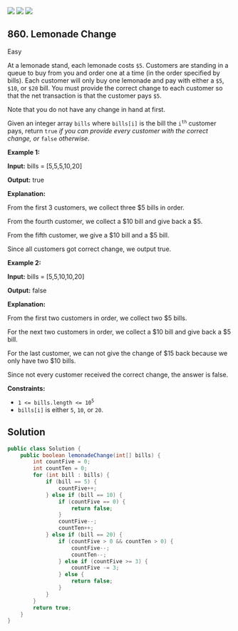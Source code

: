 [![](https://img.shields.io/github/stars/javadev/LeetCode-in-Java?label=Stars&style=flat-square)](https://github.com/javadev/LeetCode-in-Java)
[![](https://img.shields.io/github/forks/javadev/LeetCode-in-Java?label=Fork%20me%20on%20GitHub%20&style=flat-square)](https://github.com/javadev/LeetCode-in-Java/fork)
[![](https://img.shields.io/badge/-LeetCode%20in%20Kotlin-blue?style=flat-square)](https://github.com/javadev/LeetCode-in-Kotlin)

## 860\. Lemonade Change

Easy

At a lemonade stand, each lemonade costs `$5`. Customers are standing in a queue to buy from you and order one at a time (in the order specified by bills). Each customer will only buy one lemonade and pay with either a `$5`, `$10`, or `$20` bill. You must provide the correct change to each customer so that the net transaction is that the customer pays `$5`.

Note that you do not have any change in hand at first.

Given an integer array `bills` where `bills[i]` is the bill the <code>i<sup>th</sup></code> customer pays, return `true` _if you can provide every customer with the correct change, or_ `false` _otherwise_.

**Example 1:**

**Input:** bills = [5,5,5,10,20]

**Output:** true

**Explanation:** 

From the first 3 customers, we collect three $5 bills in order. 

From the fourth customer, we collect a $10 bill and give back a $5. 

From the fifth customer, we give a $10 bill and a $5 bill. 

Since all customers got correct change, we output true.

**Example 2:**

**Input:** bills = [5,5,10,10,20]

**Output:** false

**Explanation:** 

From the first two customers in order, we collect two $5 bills. 

For the next two customers in order, we collect a $10 bill and give back a $5 bill.

For the last customer, we can not give the change of $15 back because we only have two $10 bills.

Since not every customer received the correct change, the answer is false.

**Constraints:**

*   <code>1 <= bills.length <= 10<sup>5</sup></code>
*   `bills[i]` is either `5`, `10`, or `20`.

## Solution

```java
public class Solution {
    public boolean lemonadeChange(int[] bills) {
        int countFive = 0;
        int countTen = 0;
        for (int bill : bills) {
            if (bill == 5) {
                countFive++;
            } else if (bill == 10) {
                if (countFive == 0) {
                    return false;
                }
                countFive--;
                countTen++;
            } else if (bill == 20) {
                if (countFive > 0 && countTen > 0) {
                    countFive--;
                    countTen--;
                } else if (countFive >= 3) {
                    countFive -= 3;
                } else {
                    return false;
                }
            }
        }
        return true;
    }
}
```